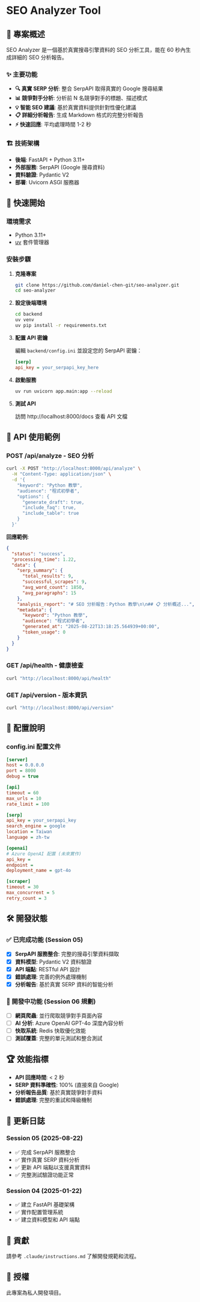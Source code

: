 # SEO Analyzer Tool

## 🎯 專案概述

SEO Analyzer 是一個基於真實搜尋引擎資料的 SEO 分析工具，能在 60 秒內生成詳細的 SEO 分析報告。

### ✨ 主要功能

- **🔍 真實 SERP 分析**: 整合 SerpAPI 取得真實的 Google 搜尋結果
- **📊 競爭對手分析**: 分析前 N 名競爭對手的標題、描述模式
- **💡 智能 SEO 建議**: 基於真實資料提供針對性優化建議  
- **📋 詳細分析報告**: 生成 Markdown 格式的完整分析報告
- **⚡ 快速回應**: 平均處理時間 1-2 秒

### 🏗️ 技術架構

- **後端**: FastAPI + Python 3.11+
- **外部服務**: SerpAPI (Google 搜尋資料)
- **資料驗證**: Pydantic V2
- **部署**: Uvicorn ASGI 服務器

## 🚀 快速開始

### 環境需求

- Python 3.11+
- [uv](https://docs.astral.sh/uv/) 套件管理器

### 安裝步驟

1. **克隆專案**
   ```bash
   git clone https://github.com/daniel-chen-git/seo-analyzer.git
   cd seo-analyzer
   ```

2. **設定後端環境**
   ```bash
   cd backend
   uv venv
   uv pip install -r requirements.txt
   ```

3. **配置 API 密鑰**
   
   編輯 `backend/config.ini` 並設定您的 SerpAPI 密鑰：
   ```ini
   [serp]
   api_key = your_serpapi_key_here
   ```

4. **啟動服務**
   ```bash
   uv run uvicorn app.main:app --reload
   ```

5. **測試 API**
   
   訪問 http://localhost:8000/docs 查看 API 文檔

## 📡 API 使用範例

### POST /api/analyze - SEO 分析

```bash
curl -X POST "http://localhost:8000/api/analyze" \
  -H "Content-Type: application/json" \
  -d '{
    "keyword": "Python 教學",
    "audience": "程式初學者", 
    "options": {
      "generate_draft": true,
      "include_faq": true,
      "include_table": true
    }
  }'
```

**回應範例**:
```json
{
  "status": "success",
  "processing_time": 1.22,
  "data": {
    "serp_summary": {
      "total_results": 9,
      "successful_scrapes": 9,
      "avg_word_count": 1850,
      "avg_paragraphs": 15
    },
    "analysis_report": "# SEO 分析報告：Python 教學\n\n## 📋 分析概述...",
    "metadata": {
      "keyword": "Python 教學",
      "audience": "程式初學者",
      "generated_at": "2025-08-22T13:18:25.564939+00:00",
      "token_usage": 0
    }
  }
}
```

### GET /api/health - 健康檢查

```bash
curl "http://localhost:8000/api/health"
```

### GET /api/version - 版本資訊

```bash  
curl "http://localhost:8000/api/version"
```

## 🔧 配置說明

### config.ini 配置文件

```ini
[server]
host = 0.0.0.0
port = 8000
debug = true

[api]  
timeout = 60
max_urls = 10
rate_limit = 100

[serp]
api_key = your_serpapi_key
search_engine = google
location = Taiwan
language = zh-tw

[openai]
# Azure OpenAI 配置 (未來實作)
api_key = 
endpoint = 
deployment_name = gpt-4o

[scraper]
timeout = 30
max_concurrent = 5
retry_count = 3
```

## 🛠️ 開發狀態

### ✅ 已完成功能 (Session 05)

- [x] **SerpAPI 服務整合**: 完整的搜尋引擎資料擷取
- [x] **資料模型**: Pydantic V2 資料驗證
- [x] **API 端點**: RESTful API 設計
- [x] **錯誤處理**: 完善的例外處理機制
- [x] **分析報告**: 基於真實 SERP 資料的智能分析

### 🔄 開發中功能 (Session 06 規劃)

- [ ] **網頁爬蟲**: 並行爬取競爭對手頁面內容
- [ ] **AI 分析**: Azure OpenAI GPT-4o 深度內容分析  
- [ ] **快取系統**: Redis 快取優化效能
- [ ] **測試覆蓋**: 完整的單元測試和整合測試

## 🏆 效能指標

- **API 回應時間**: < 2 秒
- **SERP 資料準確性**: 100% (直接來自 Google)
- **分析報告品質**: 基於真實競爭對手資料
- **錯誤處理**: 完整的重試和降級機制

## 📝 更新日誌

### Session 05 (2025-08-22)
- ✅ 完成 SerpAPI 服務整合  
- ✅ 實作真實 SERP 資料分析
- ✅ 更新 API 端點以支援真實資料
- ✅ 完整測試驗證功能正常

### Session 04 (2025-01-22)  
- ✅ 建立 FastAPI 基礎架構
- ✅ 實作配置管理系統
- ✅ 建立資料模型和 API 端點

## 🤝 貢獻

請參考 `.claude/instructions.md` 了解開發規範和流程。

## 📄 授權

此專案為私人開發項目。
